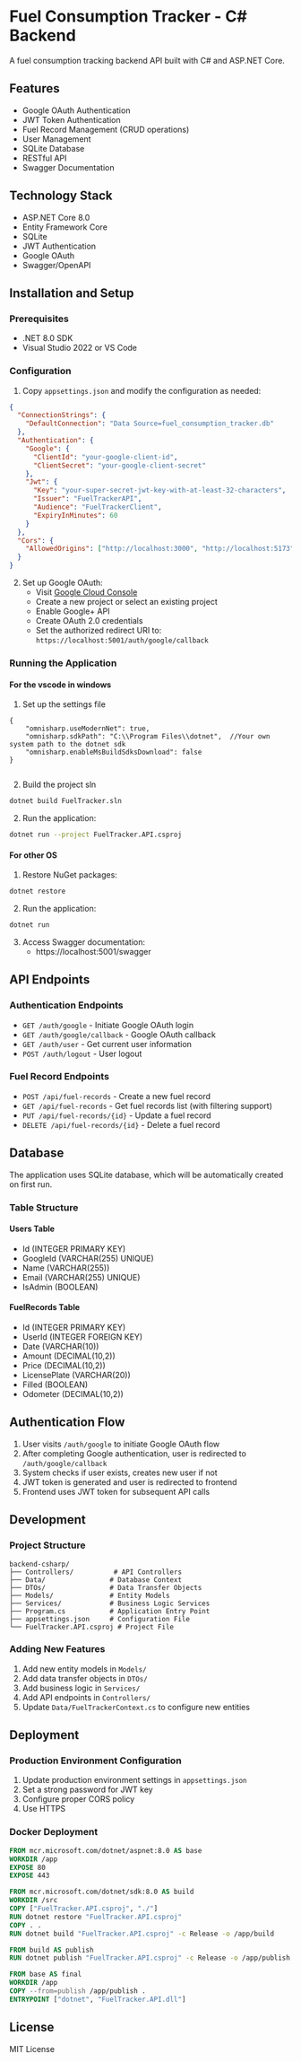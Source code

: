 # Fuel Consumption Tracker - C# Backend

A fuel consumption tracking backend API built with C# and ASP.NET Core.

## Features

- Google OAuth Authentication
- JWT Token Authentication
- Fuel Record Management (CRUD operations)
- User Management
- SQLite Database
- RESTful API
- Swagger Documentation

## Technology Stack

- ASP.NET Core 8.0
- Entity Framework Core
- SQLite
- JWT Authentication
- Google OAuth
- Swagger/OpenAPI

## Installation and Setup

### Prerequisites

- .NET 8.0 SDK
- Visual Studio 2022 or VS Code

### Configuration

1. Copy `appsettings.json` and modify the configuration as needed:

```json
{
  "ConnectionStrings": {
    "DefaultConnection": "Data Source=fuel_consumption_tracker.db"
  },
  "Authentication": {
    "Google": {
      "ClientId": "your-google-client-id",
      "ClientSecret": "your-google-client-secret"
    },
    "Jwt": {
      "Key": "your-super-secret-jwt-key-with-at-least-32-characters",
      "Issuer": "FuelTrackerAPI",
      "Audience": "FuelTrackerClient",
      "ExpiryInMinutes": 60
    }
  },
  "Cors": {
    "AllowedOrigins": ["http://localhost:3000", "http://localhost:5173"]
  }
}
```

2. Set up Google OAuth:
   - Visit [Google Cloud Console](https://console.cloud.google.com/)
   - Create a new project or select an existing project
   - Enable Google+ API
   - Create OAuth 2.0 credentials
   - Set the authorized redirect URI to: `https://localhost:5001/auth/google/callback`

### Running the Application

#### For the vscode in windows

1. Set up the settings file 
```
{
    "omnisharp.useModernNet": true,
    "omnisharp.sdkPath": "C:\\Program Files\\dotnet",  //Your own system path to the dotnet sdk
    "omnisharp.enableMsBuildSdksDownload": false
}
  
```

2. Build the project sln
```bash
dotnet build FuelTracker.sln
```

2. Run the application:
```bash
dotnet run --project FuelTracker.API.csproj
```

#### For other OS

1. Restore NuGet packages:
```bash
dotnet restore
```

2. Run the application:
```bash
dotnet run
```

3. Access Swagger documentation:
   - https://localhost:5001/swagger

## API Endpoints

### Authentication Endpoints

- `GET /auth/google` - Initiate Google OAuth login
- `GET /auth/google/callback` - Google OAuth callback
- `GET /auth/user` - Get current user information
- `POST /auth/logout` - User logout

### Fuel Record Endpoints

- `POST /api/fuel-records` - Create a new fuel record
- `GET /api/fuel-records` - Get fuel records list (with filtering support)
- `PUT /api/fuel-records/{id}` - Update a fuel record
- `DELETE /api/fuel-records/{id}` - Delete a fuel record

## Database

The application uses SQLite database, which will be automatically created on first run.

### Table Structure

#### Users Table
- Id (INTEGER PRIMARY KEY)
- GoogleId (VARCHAR(255) UNIQUE)
- Name (VARCHAR(255))
- Email (VARCHAR(255) UNIQUE)
- IsAdmin (BOOLEAN)

#### FuelRecords Table
- Id (INTEGER PRIMARY KEY)
- UserId (INTEGER FOREIGN KEY)
- Date (VARCHAR(10))
- Amount (DECIMAL(10,2))
- Price (DECIMAL(10,2))
- LicensePlate (VARCHAR(20))
- Filled (BOOLEAN)
- Odometer (DECIMAL(10,2))

## Authentication Flow

1. User visits `/auth/google` to initiate Google OAuth flow
2. After completing Google authentication, user is redirected to `/auth/google/callback`
3. System checks if user exists, creates new user if not
4. JWT token is generated and user is redirected to frontend
5. Frontend uses JWT token for subsequent API calls

## Development

### Project Structure

```
backend-csharp/
├── Controllers/          # API Controllers
├── Data/                # Database Context
├── DTOs/                # Data Transfer Objects
├── Models/              # Entity Models
├── Services/            # Business Logic Services
├── Program.cs           # Application Entry Point
├── appsettings.json     # Configuration File
└── FuelTracker.API.csproj # Project File
```

### Adding New Features

1. Add new entity models in `Models/`
2. Add data transfer objects in `DTOs/`
3. Add business logic in `Services/`
4. Add API endpoints in `Controllers/`
5. Update `Data/FuelTrackerContext.cs` to configure new entities

## Deployment

### Production Environment Configuration

1. Update production environment settings in `appsettings.json`
2. Set a strong password for JWT key
3. Configure proper CORS policy
4. Use HTTPS

### Docker Deployment

```dockerfile
FROM mcr.microsoft.com/dotnet/aspnet:8.0 AS base
WORKDIR /app
EXPOSE 80
EXPOSE 443

FROM mcr.microsoft.com/dotnet/sdk:8.0 AS build
WORKDIR /src
COPY ["FuelTracker.API.csproj", "./"]
RUN dotnet restore "FuelTracker.API.csproj"
COPY . .
RUN dotnet build "FuelTracker.API.csproj" -c Release -o /app/build

FROM build AS publish
RUN dotnet publish "FuelTracker.API.csproj" -c Release -o /app/publish

FROM base AS final
WORKDIR /app
COPY --from=publish /app/publish .
ENTRYPOINT ["dotnet", "FuelTracker.API.dll"]
```

## License

MIT License 